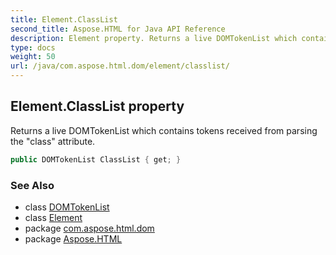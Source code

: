 ```yaml
---
title: Element.ClassList
second_title: Aspose.HTML for Java API Reference
description: Element property. Returns a live DOMTokenList which contains tokens received from parsing the class attribute
type: docs
weight: 50
url: /java/com.aspose.html.dom/element/classlist/
---
```

## Element.ClassList property

Returns a live DOMTokenList which contains tokens received from parsing the "class" attribute.

```java
public DOMTokenList ClassList { get; }
```

### See Also

* class [DOMTokenList](../../../com.aspose.html.collections/domtokenlist/)
* class [Element](../)
* package [com.aspose.html.dom](../../../com.aspose.html.dom/)
* package [Aspose.HTML](../../../)
